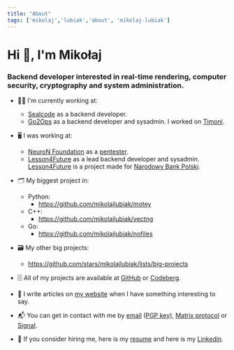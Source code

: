 ```yaml
---
title: "About"
tags: ['mikolaj','lubiak','about', 'mikolaj-lubiak']
---
```


# Hi 👋, I'm Mikołaj

### Backend developer interested in real-time rendering, computer security, cryptography and system administration.

- 🧑‍💻️ I'm currently working at:
    - [Sealcode](https://www.sealcode.it/) as a backend developer.
    - [Go2Ops](https://go2ops.com/) as a backend developer and sysadmin. I worked on [Timoni](https://timoni.io/).

- 🖥️ I was working at:
    - [NeuroN Foundation](https://neuronfoundation.com/) as a [pentester](https://web.archive.org/web/20230902084403/http://neuronfoundation.com/).
    - [Lesson4Future](https://lesson4future.com/) as a lead backend developer and sysadmin. [Lesson4Future](https://lesson4future.com/) is a project made for [Narodowy Bank Polski](https://nbp.pl/).

- 🗂 My biggest project in:
	- Python:
		- https://github.com/mikolajlubiak/motey
	- C++:
		- https://github.com/mikolajlubiak/vectng
	- Go:
		- https://github.com/mikolajlubiak/nofiles

- 🗃 My other big projects:
    - https://github.com/stars/mikolajlubiak/lists/big-projects

- 🗄 All of my projects are available at [GitHub](https://github.com/mikolajlubiak) or [Codeberg](https://codeberg.org/mikolajlubiak).

- 📰 I write articles on [my website](https://lubiak.pages.dev/) when I have something interesting to say.

- 📬 You can get in contact with me by [email](mailto:lubiak@proton.me) ([PGP key](https://keys.openpgp.org/search?q=lubiak%40proton.me)), [Matrix protocol](https://matrix.to/#/@galanonim:matrix.org) or [Signal](https://signal.me/#eu/nq4qY30m4xgeCZ7R5IGoSUGbBK0n8Jg1Axi0cxbl3zAQdo3ikJVFioC/didTHi/F).

- 📄 If you consider hiring me, here is my [resume](https://lubiak.pages.dev/resume.pdf) and here is my [Linkedin](https://www.linkedin.com/in/lubiak/).

